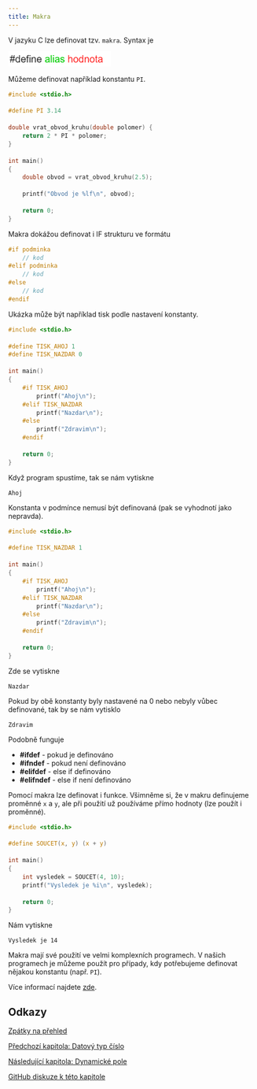 ```yaml
---
title: Makra
---
```



V jazyku C lze definovat tzv. `makra`. Syntax je 

![makro](./obrazky/makra/makro.png)

Můžeme definovat například konstantu `PI`.

```c
#include <stdio.h>

#define PI 3.14

double vrat_obvod_kruhu(double polomer) {
    return 2 * PI * polomer;
}

int main()
{
    double obvod = vrat_obvod_kruhu(2.5);

    printf("Obvod je %lf\n", obvod);

    return 0;
}
```

Makra dokážou definovat i IF strukturu ve formátu

```c
#if podminka
    // kod
#elif podminka
    // kod
#else
    // kod
#endif
```

Ukázka může být například tisk podle nastavení konstanty.

```c
#include <stdio.h>

#define TISK_AHOJ 1
#define TISK_NAZDAR 0

int main()
{
    #if TISK_AHOJ
        printf("Ahoj\n");
    #elif TISK_NAZDAR
        printf("Nazdar\n");
    #else
        printf("Zdravim\n");
    #endif

    return 0;
}
```
Když program spustíme, tak se nám vytiskne 
```
Ahoj
```

Konstanta v podmínce nemusí být definovaná (pak se vyhodnotí jako nepravda).
```c
#include <stdio.h>

#define TISK_NAZDAR 1

int main()
{
    #if TISK_AHOJ
        printf("Ahoj\n");
    #elif TISK_NAZDAR
        printf("Nazdar\n");
    #else
        printf("Zdravim\n");
    #endif

    return 0;
}
```

Zde se vytiskne
```
Nazdar
```

Pokud by obě konstanty byly nastavené na 0 nebo nebyly vůbec definované, tak by se nám vytisklo
```
Zdravim
```

Podobně funguje 
* **#ifdef** - pokud je definováno
* **#ifndef** - pokud není definováno
* **#elifdef** - else if definováno
* **#elifndef** - else if není definováno


Pomocí makra lze definovat i funkce. Všimněme si, že v makru definujeme proměnné `x` a `y`, ale při použití už používáme přímo hodnoty (lze použít i proměnné).

```c
#include <stdio.h>

#define SOUCET(x, y) (x + y)

int main()
{
    int vysledek = SOUCET(4, 10);
    printf("Vysledek je %i\n", vysledek);

    return 0;
}
```
Nám vytiskne
```
Vysledek je 14
```

Makra mají své použití ve velmi komplexních programech. V našich programech je můžeme použít pro případy, kdy potřebujeme definovat nějakou konstantu (např. `PI`).

Více informací najdete [zde](https://devdocs.io/c/preprocessor).


## Odkazy
[Zpátky na přehled](./index.md)

[Předchozí kapitola: Datový typ číslo](./pokrocile-cisla.md)

[Následující kapitola: Dynamické pole](./pokrocile-dynamicke-pole.md)

[GitHub diskuze k této kapitole](https://github.com/tomasbruckner/c_lectures/discussions/22)
